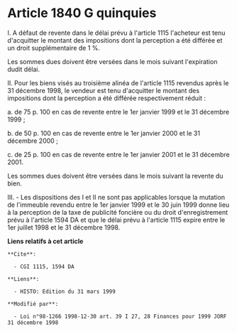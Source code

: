 # Article 1840 G quinquies

I. A défaut de revente dans le délai prévu à l'article 1115 l'acheteur est tenu d'acquitter le montant des impositions dont
la perception a été différée et un droit supplémentaire de 1 %.

Les sommes dues doivent être versées dans le mois suivant l'expiration dudit délai.

II. Pour les biens visés au troisième alinéa de l'article 1115 revendus après le 31 décembre 1998, le vendeur est tenu
d'acquitter le montant des impositions dont la perception a été différée respectivement réduit :

a. de 75 p. 100 en cas de revente entre le 1er janvier 1999 et le 31 décembre 1999 ;

b. de 50 p. 100 en cas de revente entre le 1er janvier 2000 et le 31 décembre 2000 ;

c. de 25 p. 100 en cas de revente entre le 1er janvier 2001 et le 31 décembre 2001.

Les sommes dues doivent être versées dans le mois suivant la revente du bien.

III. - Les dispositions des I et II ne sont pas applicables lorsque la mutation de l'immeuble revendu entre le 1er janvier
1999 et le 30 juin 1999 donne lieu à la perception de la taxe de publicité foncière ou du droit d'enregistrement prévu à
l'article 1594 DA et que le délai prévu à l'article 1115 expire entre le 1er juillet 1998 et le 31 décembre 1998.

**Liens relatifs à cet article**

	**Cite**:

	  - CGI 1115, 1594 DA

	**Liens**:

	  - HISTO: Edition du 31 mars 1999

	**Modifié par**:

	  - Loi n°98-1266 1998-12-30 art. 39 I 27, 28 Finances pour 1999 JORF 31 décembre 1998
